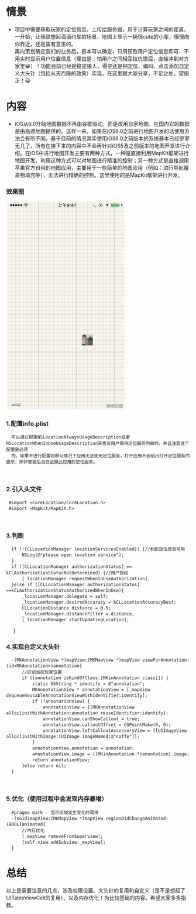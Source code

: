 # 情景
* 项目中需要获取玩家的定位信息，上传给服务器，用于计算玩家之间的距离。一开始，让我联想起滴滴约车的场景，地图上显示一辆很cute的小车，慢慢向你靠近，还是蛮有意思的。<br> 再向策划确定我们的业务后，基本可以确定，只用获取用户定位信息即可，不用实时显示用户位置信息（理由是：怕用户之间相互拉仇恨后，直接冲到对方家里😀）！功能目前已经是稳定接入，得空还是把定位、编码、点击添加自定义大头针（包括从天而降的效果）实现，在这里跟大家分享，不足之处，望指正！😀

# 内容
* iOS从6.0开始地图数据不再由谷歌驱动，而是改用自家地图，在国内它的数据是由高德地图提供的。这样一来，如果在iOS6.0之前进行地图开发的话使用方法会有所不同，基于目前的情况其实使用iOS6.0之前版本的系统基本已经寥寥无几了，所有在接下来的内容中不会再针对iOS5及之前版本的地图开发进行介绍。在iOS中进行地图开发主要有两种方式，一种是直接利用MapKit框架进行地图开发，利用这种方式可以对地图进行精准的控制；另一种方式是直接调用苹果官方自带的地图应用，主要用于一些简单的地图应用（例如：进行导航覆盖物填充等），无法进行精确的控制。这里使用的是MapKit框架进行开发。


### 效果图
    ![](https://github.com/maojingios/MKMap/blob/master/MKMap/MKMapLocation.gif)


### 1.配置info.plist

      可以通过配置NSLocationAlwaysUsageDescription或者NSLocationWhenInUseUsageDescription来告诉用户使用定位服务的目的，并且注意这个配置是必须
      的，如果不进行配置则默认情况下应用无法使用定位服务，打开应用不会给出打开定位服务的提示，除非安装后自己设置此应用的定位服务。
         
### 2.引入头文件

     #import <CoreLocation/CoreLocation.h>
     #import <MapKit/MapKit.h> 
     
### 3.判断

      if (![CLLocationManager locationServicesEnabled]) {//判断定位是否可用
          NSLog(@"please open location service");
      }
      if ([CLLocationManager authorizationStatus] == kCLAuthorizationStatusNotDetermined) {//用户授权
          [_locationManager requestWhenInUseAuthorization];
      }else if ([CLLocationManager authorizationStatus] ==kCLAuthorizationStatusAuthorizedWhenInUse){
          _locationManager.delegate = self;
          _locationManager.desiredAccuracy = kCLLocationAccuracyBest;
          CLLocationDistance distance = 0.5;
          _locationManager.distanceFilter = distance;
          [_locationManager startUpdatingLocation];
      } 
### 4.实现自定义大头针

      -(MKAnnotationView *)mapView:(MKMapView *)mapView viewForAnnotation:(id<MKAnnotation>)annotation{
          //区别当前玩家位置
          if ([annotation isKindOfClass:[MKinAnnotation class]]) {
              static NSString * identify = @"annotation";
              MKAnnotationView * annotationView = [_mapView dequeueReusableAnnotationViewWithIdentifier:identify];
              if (!annotationView) {
                  annotationView = [[MKAnnotationView alloc]initWithAnnotation:annotation reuseIdentifier:identify];
                  annotationView.canShowCallout = true;
                  annotationView.calloutOffset = CGPointMake(0, 0);
                  annotationView.leftCalloutAccessoryView = [[UIImageView alloc]initWithImage:[UIImage imageNamed:@"coffe"]];
              }
              annotationView.annotation = annotation;
              annotationView.image = ((MKinAnnotation *)annotation).image;
              return annotationView;
          }else return nil;
      }
      
      
### 5.优化（使用过程中会发现内存暴增）

      #pragma mark - 显示区域发生变化时调用
      -(void)mapView:(MKMapView *)mapView regionDidChangeAnimated:(BOOL)animated{
          //内存优化
          [_mapView removeFromSuperview];
          [self.view addSubview:_mapView];
      }

# 总结

以上是需要注意的几点，涉及权限设置、大头针的复用和自定义（是不是想起了UITableViewCell的复用）、以及内存优化！为比较基础的内容。希望大家多多指教。


